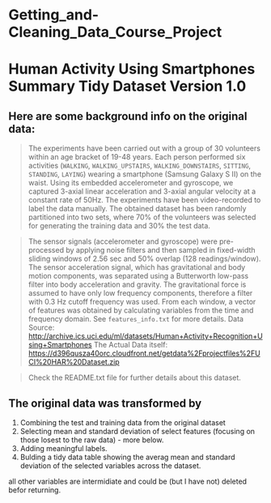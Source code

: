Getting_and-Cleaning_Data_Course_Project
========================================
# Human Activity Using Smartphones Summary Tidy Dataset Version 1.0

## Here are some background info on the original data:

> The experiments have been carried out with a group of 30 volunteers within an age bracket of 19-48 years. Each person performed six activities (`WALKING`, `WALKING_UPSTAIRS`, `WALKING_DOWNSTAIRS`, `SITTING`, `STANDING`, `LAYING`) wearing a smartphone (Samsung Galaxy S II) on the waist. Using its embedded accelerometer and gyroscope, we captured 3-axial linear acceleration and 3-axial angular velocity at a constant rate of 50Hz. The experiments have been video-recorded to label the data manually. The obtained dataset has been randomly partitioned into two sets, where 70% of the volunteers was selected for generating the training data and 30% the test data. 

> The sensor signals (accelerometer and gyroscope) were pre-processed by applying noise filters and then sampled in fixed-width sliding windows of 2.56 sec and 50% overlap (128 readings/window). The sensor acceleration signal, which has gravitational and body motion components, was separated using a Butterworth low-pass filter into body acceleration and gravity. The gravitational force is assumed to have only low frequency components, therefore a filter with 0.3 Hz cutoff frequency was used. From each window, a vector of features was obtained by calculating variables from the time and frequency domain. See `features_info.txt` for more details.
Data Source: http://archive.ics.uci.edu/ml/datasets/Human+Activity+Recognition+Using+Smartphones
The Actual Data itself: https://d396qusza40orc.cloudfront.net/getdata%2Fprojectfiles%2FUCI%20HAR%20Dataset.zip

> Check the README.txt file for further details about this dataset.

## The original data was transformed by

1. Combining the test and training data from the original dataset
2. Selecting mean and standard deviation of select features (focusing on those losest to the raw data) - more below.
3. Adding meaningful labels.
4. Bulding a tidy data table showing the averag mean and standard deviation of the selected variables across the dataset.

all other variables are intermidiate and could be (but I have not) deleted befor returning.
